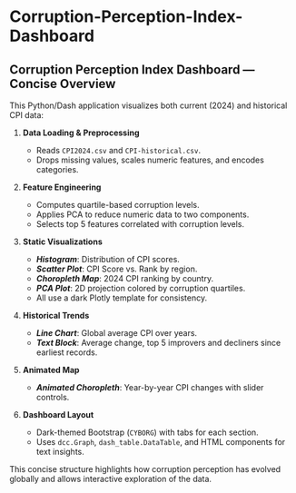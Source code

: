 # Corruption-Perception-Index-Dashboard #

## Corruption Perception Index Dashboard — Concise Overview ##

This Python/Dash application visualizes both current (2024) and historical CPI data:

1. **Data Loading & Preprocessing**
   - Reads `CPI2024.csv` and `CPI-historical.csv`.
   - Drops missing values, scales numeric features, and encodes categories.

2. **Feature Engineering**
   - Computes quartile-based corruption levels.
   - Applies PCA to reduce numeric data to two components.
   - Selects top 5 features correlated with corruption levels.

3. **Static Visualizations**
   - ***Histogram***: Distribution of CPI scores.
   - ***Scatter Plot***: CPI Score vs. Rank by region.
   - ***Choropleth Map***: 2024 CPI ranking by country.
   - ***PCA Plot***: 2D projection colored by corruption quartiles.
   - All use a dark Plotly template for consistency.

4. **Historical Trends**
   - ***Line Chart***: Global average CPI over years.
   - ***Text Block***: Average change, top 5 improvers and decliners since earliest records.

5. **Animated Map**
   - ***Animated Choropleth***: Year-by-year CPI changes with slider controls.

6. **Dashboard Layout**
   - Dark-themed Bootstrap (`CYBORG`) with tabs for each section.
   - Uses `dcc.Graph`, `dash_table.DataTable`, and HTML components for text insights.

This concise structure highlights how corruption perception has evolved globally and allows interactive exploration of the data.
